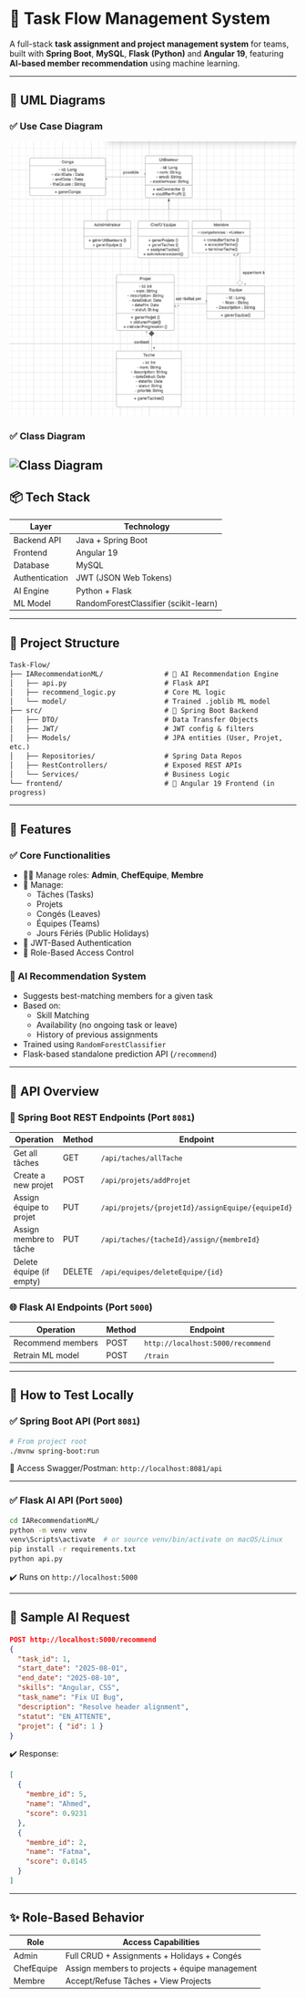 # 🧠 Task Flow Management System

A full-stack **task assignment and project management system** for teams, built with **Spring Boot**, **MySQL**, **Flask (Python)** and **Angular 19**, featuring **AI-based member recommendation** using machine learning.

---

## 📐 UML Diagrams

### ✅ Use Case Diagram  
![Use Case Diagram](/images/img.png)

### ✅ Class Diagram  
![Class Diagram](./docs/class_diagram.png)
---

## 📦 Tech Stack

| Layer         | Technology                     |
|---------------|--------------------------------|
| Backend API   | Java + Spring Boot             |
| Frontend      | Angular 19                     |
| Database      | MySQL                          |
| Authentication| JWT (JSON Web Tokens)          |
| AI Engine     | Python + Flask                 |
| ML Model      | RandomForestClassifier (scikit-learn) |

---

## 📂 Project Structure

```
Task-Flow/
├── IARecommendationML/               # 🧠 AI Recommendation Engine
│   ├── api.py                        # Flask API
│   ├── recommend_logic.py            # Core ML logic
│   └── model/                        # Trained .joblib ML model
├── src/                              # 🔧 Spring Boot Backend
│   ├── DTO/                          # Data Transfer Objects
│   ├── JWT/                          # JWT config & filters
│   ├── Models/                       # JPA entities (User, Projet, etc.)
│   ├── Repositories/                 # Spring Data Repos
│   ├── RestControllers/              # Exposed REST APIs
│   └── Services/                     # Business Logic
└── frontend/                         # 🎨 Angular 19 Frontend (in progress)
```

---

## 📌 Features

### ✅ Core Functionalities
- 🧑‍💼 Manage roles: **Admin**, **ChefEquipe**, **Membre**
- 📅 Manage:
  - Tâches (Tasks)
  - Projets
  - Congés (Leaves)
  - Équipes (Teams)
  - Jours Fériés (Public Holidays)
- 🔐 JWT-Based Authentication
- 🎯 Role-Based Access Control

### 🧠 AI Recommendation System
- Suggests best-matching members for a given task
- Based on:
  - Skill Matching
  - Availability (no ongoing task or leave)
  - History of previous assignments
- Trained using `RandomForestClassifier`
- Flask-based standalone prediction API (`/recommend`)

---

## 🧭 API Overview

### 🔧 Spring Boot REST Endpoints (Port `8081`)

| Operation                  | Method | Endpoint                                             |
|---------------------------|--------|------------------------------------------------------|
| Get all tâches            | GET    | `/api/taches/allTache`                               |
| Create a new projet       | POST   | `/api/projets/addProjet`                             |
| Assign équipe to projet   | PUT    | `/api/projets/{projetId}/assignEquipe/{equipeId}`    |
| Assign membre to tâche    | PUT    | `/api/taches/{tacheId}/assign/{membreId}`            |
| Delete équipe (if empty)  | DELETE | `/api/equipes/deleteEquipe/{id}`                     |

### 🌐 Flask AI Endpoints (Port `5000`)

| Operation                  | Method | Endpoint                      |
|---------------------------|--------|-------------------------------|
| Recommend members         | POST   | `http://localhost:5000/recommend` |
| Retrain ML model          | POST   | `/train`                      |

---

## 🧪 How to Test Locally

### ✅ Spring Boot API (Port `8081`)
```bash
# From project root
./mvnw spring-boot:run
```
📍 Access Swagger/Postman: `http://localhost:8081/api`

---

### ✅ Flask AI API (Port `5000`)
```bash
cd IARecommendationML/
python -m venv venv
venv\Scripts\activate  # or source venv/bin/activate on macOS/Linux
pip install -r requirements.txt
python api.py
```

✔️ Runs on `http://localhost:5000`

---

## 🔁 Sample AI Request

```json
POST http://localhost:5000/recommend
{
  "task_id": 1,
  "start_date": "2025-08-01",
  "end_date": "2025-08-10",
  "skills": "Angular, CSS",
  "task_name": "Fix UI Bug",
  "description": "Resolve header alignment",
  "statut": "EN_ATTENTE",
  "projet": { "id": 1 }
}
```

✔️ Response:
```json
[
  {
    "membre_id": 5,
    "name": "Ahmed",
    "score": 0.9231
  },
  {
    "membre_id": 2,
    "name": "Fatma",
    "score": 0.8145
  }
]
```

---

## ✨ Role-Based Behavior

| Role        | Access Capabilities                                |
|-------------|----------------------------------------------------|
| Admin       | Full CRUD + Assignments + Holidays + Congés        |
| ChefEquipe  | Assign members to projects + équipe management     |
| Membre      | Accept/Refuse Tâches + View Projects               |


